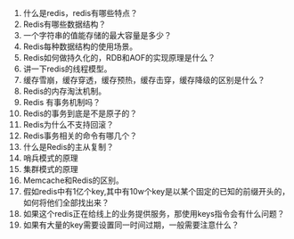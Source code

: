 1. 什么是redis，redis有哪些特点？
2. Redis有哪些数据结构？
3. 一个字符串的值能存储的最大容量是多少？
4. Redis每种数据结构的使用场景。
5. Redis如何做持久化的，RDB和AOF的实现原理是什么？
6. 讲一下redis的线程模型。
7. 缓存雪崩，缓存穿透，缓存预热，缓存击穿，缓存降级的区别是什么？
8. Redis的内存淘汰机制。
9. Redis 有事务机制吗？
10. Redis的事务到底是不是原子的？
11. Redis为什么不支持回滚？
12. Redis事务相关的命令有哪几个？
13. 什么是Redis的主从复制？
14. 哨兵模式的原理
15. 集群模式的原理
16. Memcache和Redis的区别。
17. 假如redis中有1亿个key,其中有10w个key是以某个固定的已知的前缀开头的，如何将他们全部找出来？
18. 如果这个redis正在给线上的业务提供服务，那使用keys指令会有什么问题？
19. 如果有大量的key需要设置同一时间过期，一般需要注意什么？
